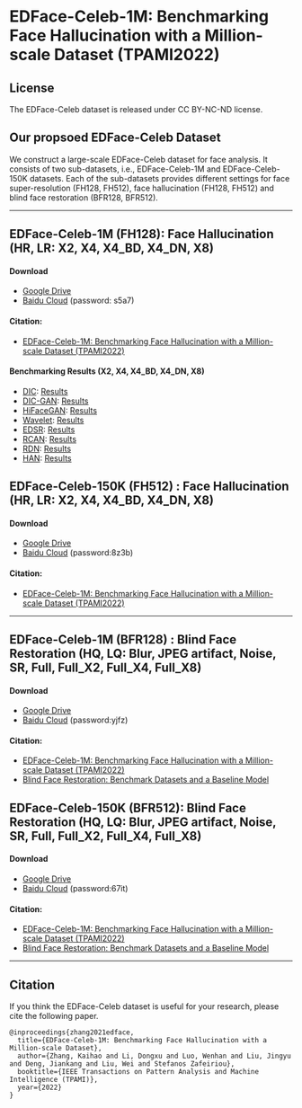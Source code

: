 

# EDFace-Celeb-1M: Benchmarking Face Hallucination with a Million-scale Dataset (TPAMI2022)



## License

The EDFace-Celeb dataset is released under CC BY-NC-ND license.


## Our propsoed EDFace-Celeb Dataset


We construct a large-scale EDFace-Celeb dataset for face analysis. It consists of two sub-datasets, i.e., EDFace-Celeb-1M and EDFace-Celeb-150K datasets. Each of the sub-datasets provides different settings for face super-resolution (FH128, FH512), face hallucination (FH128, FH512) and blind face restoration (BFR128, BFR512).


****

## EDFace-Celeb-1M (FH128): Face Hallucination (HR, LR: X2, X4, X4_BD, X4_DN, X8)


#### Download
- [Google Drive](https://drive.google.com/drive/folders/15VkFMZtKQpCFRfgXL5YJc8GB8Q2qj_Fn?usp=sharing)
- [Baidu Cloud](https://pan.baidu.com/s/1MnXxwjEYoB6wiTxB5o7IQQ) (password: s5a7)

#### Citation:
- [EDFace-Celeb-1M: Benchmarking Face Hallucination with a Million-scale Dataset (TPAMI2022)](https://arxiv.org/pdf/2110.05031.pdf)


#### Benchmarking Results (X2, X4, X4_BD, X4_DN, X8)

- [DIC](https://github.com/Maclory/Deep-Iterative-Collaboration): [Results](https://drive.google.com/drive/folders/12K6V16MXz9Qupuh44cua-2scrAxM1GWV?usp=sharing)
- [DIC-GAN](https://github.com/Maclory/Deep-Iterative-Collaboration): [Results](https://drive.google.com/drive/folders/1x827RaupFu3TJ2XcGZQTWL9Cb0lMMIaT?usp=sharing)
- [HiFaceGAN](https://github.com/Lotayou/Face-Renovation): [Results](https://drive.google.com/drive/folders/171ea1cR9zpPqVYZKlbfe4VvxPdgfALtC?usp=sharing)
- [Wavelet](https://github.com/hhb072/WaveletSRNet): [Results](https://drive.google.com/drive/folders/18wkbvIXwoNZZGYChkDmIFg5J8ObLF4v4?usp=sharing)
- [EDSR](https://github.com/sanghyun-son/EDSR-PyTorch): [Results](https://drive.google.com/drive/folders/1_663t2DSEoWZHFqEWIPu2fjUKNs0o9N5?usp=sharing)
- [RCAN](https://github.com/yulunzhang/RCAN): [Results](https://drive.google.com/drive/folders/1CAkw8qQUOkINErAkBog9VwJoaOPdtQJy?usp=sharing)
- [RDN](https://github.com/yulunzhang/RDN): [Results](https://drive.google.com/drive/folders/1tvBcOqbxnVeeTpI966eKy0LQcDd8xpz_?usp=sharing)
- [HAN](https://github.com/wwlCape/HAN): [Results](https://drive.google.com/drive/folders/1z4iOr2X0PLjEVz9ru7RxXbD7qXSFz1lN?usp=sharing)



## EDFace-Celeb-150K (FH512) : Face Hallucination (HR, LR: X2, X4, X4_BD, X4_DN, X8)

#### Download
- [Google Drive](https://drive.google.com/drive/folders/1YELx5WtV-A1i8WSVrWhKLzi78KQ7tlty?usp=sharing)
- [Baidu Cloud](https://pan.baidu.com/s/17N-FOJPErKvYKSTlVVThwQ) (password:8z3b)

#### Citation:
- [EDFace-Celeb-1M: Benchmarking Face Hallucination with a Million-scale Dataset (TPAMI2022)](https://arxiv.org/pdf/2110.05031.pdf)

****


## EDFace-Celeb-1M (BFR128) : Blind Face Restoration (HQ, LQ: Blur, JPEG artifact, Noise, SR, Full, Full_X2, Full_X4, Full_X8)

#### Download
- [Google Drive](https://drive.google.com/drive/folders/1fzTNHjFh-RIt8N8jWfRquSr8xRDiiW95?usp=sharing)
- [Baidu Cloud](https://pan.baidu.com/s/1JZoDmluwBT2OiLt-OGSxPQ) (password:yjfz)

#### Citation:
- [EDFace-Celeb-1M: Benchmarking Face Hallucination with a Million-scale Dataset (TPAMI2022)](https://arxiv.org/pdf/2110.05031.pdf)
- [Blind Face Restoration: Benchmark Datasets and a Baseline Model]()



## EDFace-Celeb-150K (BFR512): Blind Face Restoration (HQ, LQ: Blur, JPEG artifact, Noise, SR, Full, Full_X2, Full_X4, Full_X8)


#### Download
- [Google Drive](https://drive.google.com/drive/folders/1B3pba2rKUsyoppHOCMx0vmpNuSafKwj3?usp=sharing)
- [Baidu Cloud](https://pan.baidu.com/s/1PzPkZUZxDTCgIIfIGixZiA) (password:67it)

#### Citation:
- [EDFace-Celeb-1M: Benchmarking Face Hallucination with a Million-scale Dataset (TPAMI2022)](https://arxiv.org/pdf/2110.05031.pdf)
- [Blind Face Restoration: Benchmark Datasets and a Baseline Model]()


****


## Citation
If you think the EDFace-Celeb dataset is useful for your research, please cite the following paper.

```
@inproceedings{zhang2021edface,
  title={EDFace-Celeb-1M: Benchmarking Face Hallucination with a Million-scale Dataset},
  author={Zhang, Kaihao and Li, Dongxu and Luo, Wenhan and Liu, Jingyu and Deng, Jiankang and Liu, Wei and Stefanos Zafeiriou},
  booktitle={IEEE Transactions on Pattern Analysis and Machine Intelligence (TPAMI)},
  year={2022}
}
```




